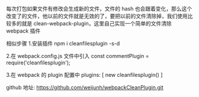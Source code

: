 每次打包如果文件有修改会生成新的文件，文件的 hash 也会跟着变化，那么这个改变了的文件，他以前的文件就是无效的了，要把以前的文件清除掉，我们使用比较多的就是 clean-webpack-plugin，这里自己实现一个简单的文件清除 webpack 插件

相似步骤 1.安装插件
npm i cleanfilesplugin -s-d

2.在 webpack.config.js 文件中引入
const commentPlugin = require('cleanfilesplugin');

3.在 webpack 的 plugin 配置中
plugins: [
new cleanfilesplugin()
]

github 地址:
https://github.com/weijunh/webpackCleanPlugin.git
